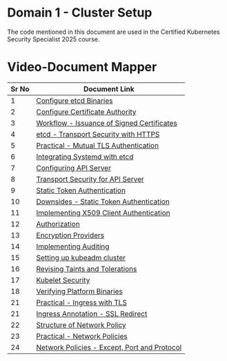 # Domain 1 - Cluster Setup

The code mentioned in this document are used in the Certified Kubernetes Security Specialist 2025 course.


# Video-Document Mapper

| Sr No | Document Link |
| ------ | ------ |
| 1 | [Configure etcd Binaries][PlDa] |
| 2 | [Configure Certificate Authority][PlDb] |
| 3 | [Workflow - Issuance of Signed Certificates][PlDc] |
| 4 | [etcd - Transport Security with HTTPS][PlDd]
| 5 | [Practical - Mutual TLS Authentication][PlDe] |
| 6 | [Integrating Systemd with etcd][PlDf] |
| 7 | [Configuring API Server][PlDg] |
| 8 | [Transport Security for API Server][PlDh] |
| 9 | [Static Token Authentication][PlDi] |
| 10 | [Downsides - Static Token Authentication][PlDj] |
| 11 | [Implementing X509 Client Authentication][PlDk] |
| 12 | [Authorization][PlDl] |
| 13 | [Encryption Providers][PlDm] |
| 14 | [Implementing Auditing][PlDn] |
| 15 | [Setting up kubeadm cluster][PlDo] |
| 16 | [Revising Taints and Tolerations][PlDp] |
| 17 | [Kubelet Security][PlDq] |
| 18 | [Verifying Platform Binaries][PlDr] |
| 21 | [Practical - Ingress with TLS][PlDs] |
| 21 | [Ingress Annotation - SSL Redirect][PlDt] |
| 22 | [Structure of Network Policy][PlDu] |
| 23 | [Practical - Network Policies][PlDv] |
| 24 | [Network Policies - Except, Port and Protocol][PlDw] |

   [PlDa]: <./install-etcd.md>
   [PlDb]: <./configure-ca.md>
   [PlDc]: <./certificate-workflow.md>
   [PlDd]: <./etcd-https.md>
   [PlDe]: <./mutual-tls.md>
   [PlDf]: <./etcd-systemd.md>
   [PlDg]: <./configure-apiserver.md>
   [PlDh]: <./apiserver-https.md>  
   [PlDi]: <./token-authentication.md>
   [PlDj]: <./downside-token-auth.md>
   [PlDk]: <./certificate-auth-k8s.md>
   [PlDl]: <./authorization.md>
   [PlDm]: <./encryption-provider.md>
   [PlDn]: <./audit-logs.md>
   [PlDo]: <./kubeadm-install.md>
   [PlDp]: <./taint-toleration.md>
   [PlDq]: <./kubelet-security.md >
   [PlDr]: <./verify-binaries.md>
   [PlDs]: <./ingress-security.md>
   [PlDt]: <./ingress-ssl-annotation.md>
   [PlDu]: <./netpol-structure.md>
   [PlDv]: <./netpol-practical.md>
   [PlDw]: <./netpol-02.md>
